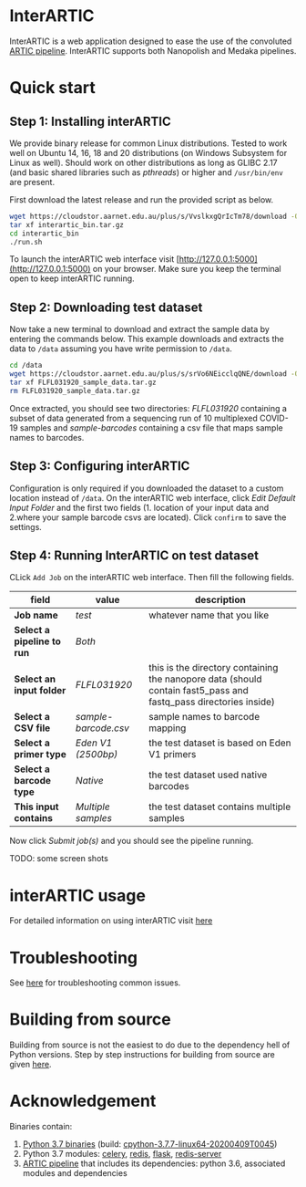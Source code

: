 # InterARTIC

InterARTIC is a web application designed to ease the use of the convoluted [ARTIC pipeline](https://github.com/artic-network/artic-ncov2019). InterARTIC supports both Nanopolish and Medaka pipelines.


# Quick start

## Step 1: Installing interARTIC

We provide binary release for common Linux distributions. Tested to work well on Ubuntu 14, 16, 18 and 20 distributions (on Windows Subsystem for Linux as well). Should work on other distributions as long as GLIBC 2.17 (and basic shared libraries such as *pthreads*) or higher and `/usr/bin/env` are present.

First download the latest release and run the provided script as below.

```bash
wget https://cloudstor.aarnet.edu.au/plus/s/VvslkxgQrIcTm78/download -O interartic_bin.tar.gz
tar xf interartic_bin.tar.gz
cd interartic_bin
./run.sh
```

To launch the interARTIC web interface visit [http://127.0.0.1:5000](http://127.0.0.1:5000) on your browser. Make sure you keep the terminal open to keep interARTIC running.

## Step 2: Downloading test dataset

Now take a new terminal to download and extract the sample data by entering the commands below. This example downloads and extracts the data to `/data` assuming you have write permission to `/data`.

```bash
cd /data
wget https://cloudstor.aarnet.edu.au/plus/s/srVo6NEicclqQNE/download -O FLFL031920_sample_data.tar.gz
tar xf FLFL031920_sample_data.tar.gz
rm FLFL031920_sample_data.tar.gz
```

Once extracted, you should see two directories: *FLFL031920* containing a subset of data generated from a sequencing run of 10 multiplexed COVID-19 samples and *sample-barcodes* containing a csv file that maps sample names to barcodes.

## Step 3: Configuring interARTIC

Configuration is only required if you downloaded the dataset to a custom location instead of `/data`.
On the interARTIC web interface, click *Edit Default Input Folder* and the first two fields (1. location of your input data and 2.where your sample barcode csvs are located). Click `confirm` to save the settings.

## Step 4: Running InterARTIC on test dataset

CLick `Add Job` on the interARTIC web interface. Then fill the following fields.

| field  | value  | description  |
|---|---|---|
| **Job name**                  | *test*    | whatever name that you like  |
| **Select a pipeline to run**  | *Both*   |   |
| **Select an input folder**    | *FLFL031920*  | this is the directory containing the nanopore data (should contain fast5_pass and fastq_pass directories inside)  |
| **Select a CSV file**         | *sample-barcode.csv*  | sample names to barcode mapping  |
| **Select a primer type**      | *Eden V1 (2500bp)*    | the test dataset is based on Eden V1 primers |
| **Select a barcode type**     | *Native*              | the test dataset used native barcodes |
| **This input contains**       | *Multiple samples*    | the test dataset contains multiple samples |

Now click *Submit job(s)* and you should see the pipeline running.

TODO: some screen shots

# interARTIC usage

For detailed information on using interARTIC visit [here](https://tthnguyen11.github.io/interARTIC/usage/)

# Troubleshooting

See [here](https://tthnguyen11.github.io/interARTIC/troubleshooting/) for troubleshooting common issues.


# Building from source

Building from source is not the easiest to do due to the dependency hell of Python versions. Step by step instructions for building from source are given [here](https://tthnguyen11.github.io/interARTIC/installation/).


# Acknowledgement

Binaries contain:
1. [Python 3.7 binaries](https://github.com/indygreg/python-build-standalone) (build: [cpython-3.7.7-linux64-20200409T0045](https://github.com/indygreg/python-build-standalone/releases/download/20200408/cpython-3.7.7-linux64-20200409T0045.tar.zst))
2. Python 3.7 modules: [celery](https://pypi.org/project/celery/), [redis](https://pypi.org/project/redis/), [flask](https://pypi.org/project/Flask/), [redis-server](https://pypi.org/project/redis-server/)
3. [ARTIC pipeline](https://github.com/artic-network/artic-ncov2019) that includes its dependencies: python 3.6, associated modules and dependencies



